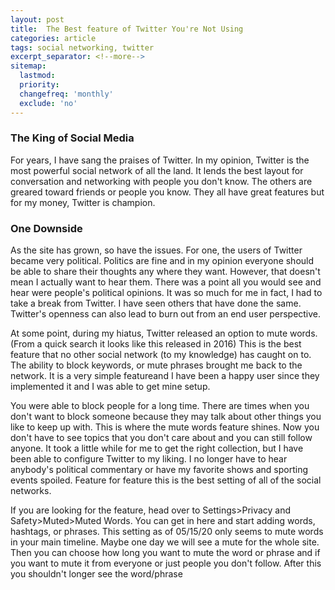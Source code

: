 ```yaml
---
layout: post
title:  The Best feature of Twitter You're Not Using
categories: article
tags: social networking, twitter
excerpt_separator: <!--more-->
sitemap:
  lastmod: 
  priority: 
  changefreq: 'monthly'
  exclude: 'no'
---
```


### The King of Social Media
For years, I have sang the praises of Twitter. In my opinion, Twitter is the most powerful social network of all the land. It lends the best layout for conversation and networking with people you don't know. The others are greared toward friends or people you know. <!--more--> They all have great features but for my money, Twitter is champion. 

### One Downside
As the site has grown, so have the issues. For one, the users of Twitter became very political. Politics are fine and in my opinion everyone should be able to share their thoughts any where they want. However, that doesn't mean I actually want to hear them. There was a point all you would see and hear were people's political opinions. It was so much for me in fact, I had to take a break from Twitter. I have seen others that have done the same. Twitter's openness can also lead to burn out from an end user perspective. 

At some point, during my hiatus, Twitter released an option to mute words. (From a quick search it looks like this released in 2016) This is the best feature that no other social network (to my knowledge) has caught on to. The ability to block keywords, or mute phrases brought me back to the network. It is a very simple featureand I have been a happy user since they implemented it and I was able to get mine setup. 

You were able to block people for a long time. There are times when you don't want to block someone because they may talk about other things you like to keep up with. This is where the mute words feature shines. Now you don't have to see topics that you don't care about and you can still follow anyone. It took a little while for me to get the right collection, but I have been able to configure Twitter to my liking. I no longer have to hear anybody's political commentary or have my favorite shows and sporting events spoiled. Feature for feature this is the best setting of all of the social networks.

If you are looking for the feature, head over to Settings>Privacy and Safety>Muted>Muted Words. You can get in here and start adding words, hashtags, or phrases. This setting as of 05/15/20 only seems to mute words in your main timeline. Maybe one day we will see a mute for the whole site. Then you can choose how long you want to mute the word or phrase and if you want to mute it from everyone or just people you don't follow. After this you shouldn't longer see the word/phrase 
